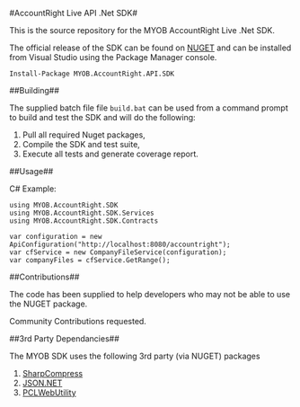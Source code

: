 #AccountRight Live API .Net SDK#

This is the source repository for the MYOB AccountRight Live .Net SDK.

The official release of the SDK can be found on [NUGET](http://www.nuget.org/packages/MYOB.AccountRight.API.SDK/) and can be installed from Visual Studio using the Package Manager console.
    
    Install-Package MYOB.AccountRight.API.SDK

##Building##

The supplied batch file file `build.bat` can be used from a command prompt to build and test the SDK and will do the following:

1. Pull all required Nuget packages,
2. Compile the SDK and test suite,
3. Execute all tests and generate coverage report.

##Usage##

C# Example:
		
    using MYOB.AccountRight.SDK
    using MYOB.AccountRight.SDK.Services
    using MYOB.AccountRight.SDK.Contracts

    var configuration = new ApiConfiguration("http://localhost:8080/accountright");
    var cfService = new CompanyFileService(configuration);
    var companyFiles = cfService.GetRange();


##Contributions##

The code has been supplied to help developers who may not be able to use the NUGET package.

Community Contributions requested.

##3rd Party Dependancies##

The MYOB SDK uses the following 3rd party (via NUGET) packages

1. [SharpCompress](https://github.com/adamhathcock/sharpcompress)
2. [JSON.NET](http://james.newtonking.com/projects/json-net.aspx)
3. [PCLWebUtility](http://axilis.hr/webutility-portable-class-library)
